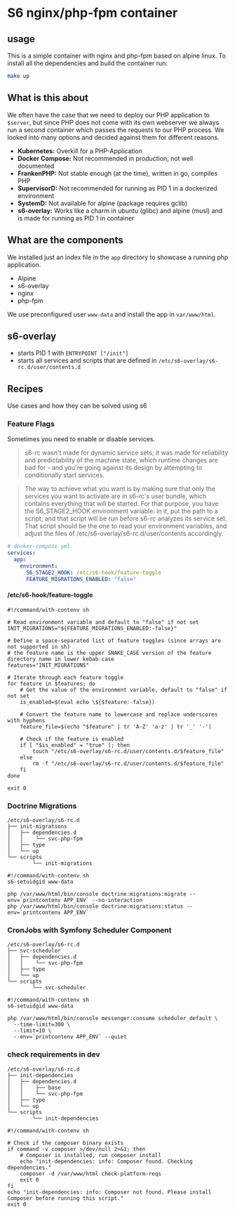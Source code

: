 # S6 nginx/php-fpm container


## usage

This is a simple container with nginx and php-fpm based on alpine linux.
To install all the dependencies and build the container run:

```bash
make up
```

## What is this about
We often have the case that we need to deploy our PHP application to `$server`, but since PHP does not come with its own
webserver we always run a second container which passes the requests to our PHP process.
We looked into many options and decided against them for different reasons.

- **Kubernetes:** Overkill for a PHP-Application
- **Docker Compose:** Not recommended in production, not well documented
- **FrankenPHP:** Not stable enough (at the time), written in go, compiles PHP
- **SupervisorD:** Not recommended for running as PID 1 in a dockerized environment
- **SystemD:** Not available for alpine (package requires gclib)
- **s6-overlay:** Works like a charm in ubuntu (glibc) and alpine (musl) and is made for running as PID 1 in container


## What are the components
We installed just an index file in the `app` directory to showcase a running php application.

- Alpine
- s6-overlay
- nginx
- php-fpm

We use preconfigured user `www-data` and install the app in `var/www/html`.

## s6-overlay
- starts PID 1 with `ENTRYPOINT ["/init"]`
- starts all services and scripts that are defined in `/etc/s6-overlay/s6-rc.d/user/contents.d`

## Recipes
Use cases and how they can be solved using s6

### Feature Flags
Sometimes you need to enable or disable services. 

> s6-rc wasn't made for dynamic service sets; it was made for reliability and predictability of the machine state, 
> which runtime changes are bad for - and you're going against its design by attempting to conditionally start services.

> The way to achieve what you want is by making sure that only the services you want to activate are in s6-rc's user 
> bundle, which contains everything that will be started. For that purpose, you have the S6_STAGE2_HOOK environment variable: 
> in it, put the path to a script, and that script will be run before s6-rc analyzes its service set. 
> That script should be the one to read your environment variables, and adjust the files of /etc/s6-overlay/s6-rc.d/user/contents accordingly.


```yaml
# docker-compose.yml
services:
  app:
    environment:
      S6_STAGE2_HOOK: /etc/s6-hook/feature-toggle
      FEATURE_MIGRATIONS_ENABLED: "false"
```

#### /etc/s6-hook/feature-toggle
```shell
#!/command/with-contenv sh

# Read environment variable and default to "false" if not set
INIT_MIGRATIONS="${FEATURE_MIGRATIONS_ENABLED:-false}"

# Define a space-separated list of feature toggles (since arrays are not supported in sh)
# the feature name is the upper SNAKE_CASE version of the feature directory name in lower kebab-case
features="INIT_MIGRATIONS"

# Iterate through each feature toggle
for feature in $features; do
    # Get the value of the environment variable, default to "false" if not set
    is_enabled=$(eval echo \${$feature:-false})

    # Convert the feature name to lowercase and replace underscores with hyphens
    feature_file=$(echo "$feature" | tr 'A-Z' 'a-z' | tr '_' '-')

    # Check if the feature is enabled
    if [ "$is_enabled" = "true" ]; then
        touch "/etc/s6-overlay/s6-rc.d/user/contents.d/$feature_file"
    else
        rm -f "/etc/s6-overlay/s6-rc.d/user/contents.d/$feature_file"
    fi
done

exit 0
```

### Doctrine Migrations

```shell []
/etc/s6-overlay/s6-rc.d
├── init-migrations
│   ├── dependencies.d
│   │    └── svc-php-fpm
│   ├── type
│   └── up
└── scripts
        └── init-migrations
```

```shell []
#!/command/with-contenv sh
s6-setuidgid www-data

php /var/www/html/bin/console doctrine:migrations:migrate --env=`printcontenv APP_ENV` --no-interaction
php /var/www/html/bin/console doctrine:migrations:status --env=`printcontenv APP_ENV`
```

### CronJobs with Symfony Scheduler Component

```shell []
/etc/s6-overlay/s6-rc.d
├── svc-scheduler
│   ├── dependencies.d
│   │    └── svc-php-fpm
│   ├── type
│   └── up
└── scripts
        └── svc-scheduler
```

```shell []
#!/command/with-contenv sh
s6-setuidgid www-data

php /var/www/html/bin/console messenger:consume scheduler_default \
  --time-limit=300 \
  --limit=10 \
  --env=`printcontenv APP_ENV` --quiet
```

### check requirements in dev

```shell []
/etc/s6-overlay/s6-rc.d
├── init-dependencies
│   ├── dependencies.d
│   │    ├── base
│   │    └── svc-php-fpm
│   ├── type
│   └── up
└── scripts
        └── init-dependencies
```

```shell []
#!/command/with-contenv sh

# Check if the composer binary exists
if command -v composer >/dev/null 2>&1; then
    # Composer is installed, run composer install
    echo "init-dependencies: info: Composer found. Checking dependencies."
    composer -d /var/www/html check-platform-reqs
    exit 0
fi
echo "init-dependencies: info: Composer not found. Please install Composer before running this script."
exit 0
```